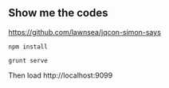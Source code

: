 ##  Show me the codes

https://github.com/lawnsea/jqcon-simon-says

`npm install`

`grunt serve`

Then load http://localhost:9099
